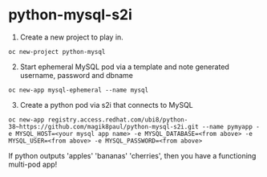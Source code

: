 # python-mysql-s2i

1. Create a new project to play in.

`oc new-project python-mysql`

2. Start ephemeral MySQL pod via a template and note generated username, password and dbname

`oc new-app mysql-ephemeral --name mysql`

3. Create a python pod via s2i that connects to MySQL 

`oc new-app registry.access.redhat.com/ubi8/python-38~https://github.com/magik8paul/python-mysql-s2i.git --name pymyapp -e MYSQL_HOST=<your mysql app name> -e MYSQL_DATABASE=<from above> -e MYSQL_USER=<from above> -e MYSQL_PASSWORD=<from above>`

If python outputs 'apples' 'bananas' 'cherries', then you have a functioning multi-pod app!
